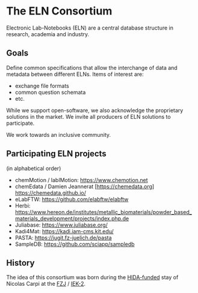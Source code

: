 # The ELN Consortium
Electronic Lab-Notebooks (ELN) are a central database structure in research, academia and industry. 

## Goals
Define common specifications that allow the interchange of data and metadata between different ELNs. Items of interest are:
- exchange file formats
- common question schemata
- etc.

While we support open-software, we also acknowledge the proprietary solutions in the market. We invite all producers of ELN solutions to participate.

We work towards an inclusive community.

## Participating ELN projects
(in alphabetical order)
- chemMotion / labIMotion: https://www.chemotion.net
- chemEdata / Damien Jeannerat [https://chemedata.org] https://chemedata.github.io/
- eLabFTW: https://github.com/elabftw/elabftw
- Herbi: https://www.hereon.de/institutes/metallic_biomaterials/powder_based_materials_development/projects/index.php.de
- Juliabase: https://www.juliabase.org/
- Kadi4Mat: https://kadi.iam-cms.kit.edu/
- PASTA: https://jugit.fz-juelich.de/pasta
- SampleDB: https://github.com/sciapp/sampledb

## History
The idea of this consortium was born during the [HIDA-funded](https://www.helmholtz-hida.de) stay of Nicolas Carpi at the [FZJ](https://www.fz-juelich.de) / [IEK-2](https://www.fz-juelich.de/iek/iek-2).
